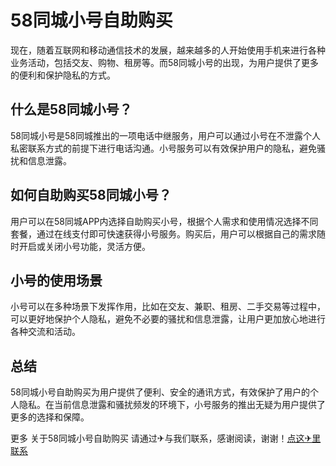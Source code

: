 # 58同城小号自助购买

现在，随着互联网和移动通信技术的发展，越来越多的人开始使用手机来进行各种业务活动，包括交友、购物、租房等。而58同城小号的出现，为用户提供了更多的便利和保护隐私的方式。

## 什么是58同城小号？

58同城小号是58同城推出的一项电话中继服务，用户可以通过小号在不泄露个人私密联系方式的前提下进行电话沟通。小号服务可以有效保护用户的隐私，避免骚扰和信息泄露。

## 如何自助购买58同城小号？

用户可以在58同城APP内选择自助购买小号，根据个人需求和使用情况选择不同套餐，通过在线支付即可快速获得小号服务。购买后，用户可以根据自己的需求随时开启或关闭小号功能，灵活方便。

## 小号的使用场景

小号可以在多种场景下发挥作用，比如在交友、兼职、租房、二手交易等过程中，可以更好地保护个人隐私，避免不必要的骚扰和信息泄露，让用户更加放心地进行各种交流和活动。

## 总结

58同城小号自助购买为用户提供了便利、安全的通讯方式，有效保护了用户的个人隐私。在当前信息泄露和骚扰频发的环境下，小号服务的推出无疑为用户提供了更多的选择和保障。

更多 关于58同城小号自助购买 请通过✈与我们联系，感谢阅读，谢谢！[点这✈里联系](https://sms.k02.cc)